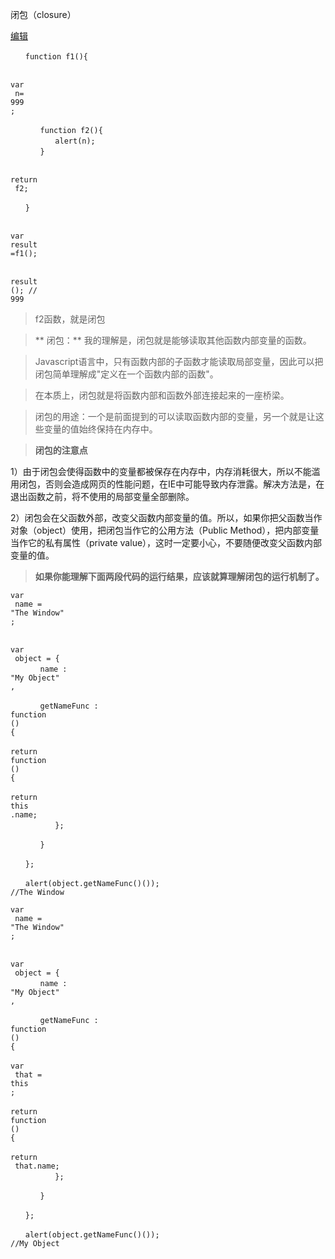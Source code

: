 闭包（closure）

[编辑](https://gitee.com/zhouxianfei/zhouxf.front.doc/wikis/%E9%97%AD%E5%8C%85%EF%BC%88closure%EF%BC%89?parent=JavaScript%E9%AB%98%E7%BA%A7%E8%AF%AD%E6%B3%95)

```
　　function f1(){

　　　　
var
 n=
999
;

　　　　function f2(){
　　　　　　alert(n); 
　　　　}

　　　　
return
 f2;

　　}

　　
var
result
=f1();

　　
result
(); // 
999
```

> f2函数，就是闭包

> \*\* 闭包：\*\* 我的理解是，闭包就是能够读取其他函数内部变量的函数。

> Javascript语言中，只有函数内部的子函数才能读取局部变量，因此可以把闭包简单理解成"定义在一个函数内部的函数"。

> 在本质上，闭包就是将函数内部和函数外部连接起来的一座桥梁。

> 闭包的用途：一个是前面提到的可以读取函数内部的变量，另一个就是让这些变量的值始终保持在内存中。

> **闭包的注意点**

1）由于闭包会使得函数中的变量都被保存在内存中，内存消耗很大，所以不能滥用闭包，否则会造成网页的性能问题，在IE中可能导致内存泄露。解决方法是，在退出函数之前，将不使用的局部变量全部删除。

2）闭包会在父函数外部，改变父函数内部变量的值。所以，如果你把父函数当作对象（object）使用，把闭包当作它的公用方法（Public Method），把内部变量当作它的私有属性（private value），这时一定要小心，不要随便改变父函数内部变量的值。

> **如果你能理解下面两段代码的运行结果，应该就算理解闭包的运行机制了。**

```
var
 name = 
"The Window"
;

　　
var
 object = {
　　　　name : 
"My Object"
,

　　　　getNameFunc : 
function
()
{
　　　　　　
return
function
()
{
　　　　　　　　
return
this
.name;
　　　　　　};

　　　　}

　　};

　　alert(object.getNameFunc()()); 
//The Window
```

```
var
 name = 
"The Window"
;

　　
var
 object = {
　　　　name : 
"My Object"
,

　　　　getNameFunc : 
function
()
{
　　　　　　
var
 that = 
this
;
　　　　　　
return
function
()
{
　　　　　　　　
return
 that.name;
　　　　　　};

　　　　}

　　};

　　alert(object.getNameFunc()());
//My Object
```



